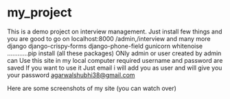 # my_project
This is a demo project on interview management.
Just install few things and you are good to go on localhost:8000 /admin,/interview and many more
django
django-crispy-forms
django-phone-field
gunicorn
whitenoise
............pip install (all these packages)
ONly admin or user created by admin can Use this site
in my local computer required username and password are saved
If you want to use it Just email i will add you as user and will give you your password
agarwalshubhi38@gmail.com

Here are some screenshots of my site (you can watch over)
